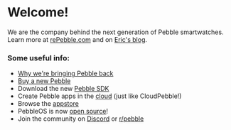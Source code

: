 # Welcome!

We are the company behind the next generation of Pebble smartwatches. Learn more at [rePebble.com](https://rePebble.com) and on [Eric's blog](https://ericmigi.com).

### Some useful info:
- [Why we're bringing Pebble back](https://ericmigi.com/blog/why-were-bringing-pebble-back)
- [Buy a new Pebble](https://store.rePebble.com)
- Download the new [Pebble SDK](https://developer.repebble.com/sdk)
- Create Pebble apps in the [cloud](https://developer.repebble.com/sdk/cloud) (just like CloudPebble!)
- Browse the [appstore](https://apps.rebble.io/en_US/watchfaces)
- PebbleOS is now [open source](https://github.com/coredevices/pebbleos)!
- Join the community on [Discord](https://reddit.com/r/pebble) or [r/pebble](https://reddit.com/r/pebble) 
